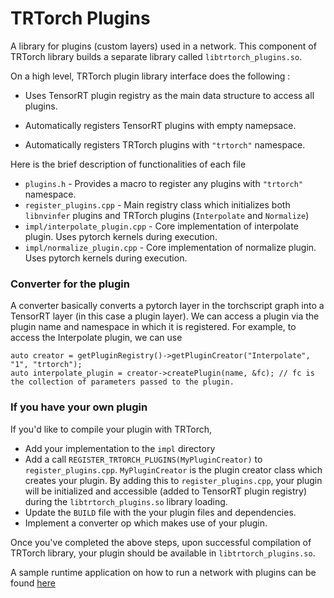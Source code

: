 # TRTorch Plugins

A library for plugins (custom layers) used in a network. This component of TRTorch library builds a separate library called `libtrtorch_plugins.so`.

On a high level, TRTorch plugin library interface does the following :

- Uses TensorRT plugin registry as the main data structure to access all plugins.

- Automatically registers TensorRT plugins with empty namepsace.

- Automatically registers TRTorch plugins with `"trtorch"` namespace.

Here is the brief description of functionalities of each file

- `plugins.h` - Provides a macro to register any plugins with `"trtorch"`  namespace.
- `register_plugins.cpp` - Main registry class which initializes both `libnvinfer` plugins and TRTorch plugins (`Interpolate` and `Normalize`)
- `impl/interpolate_plugin.cpp` - Core implementation of interpolate plugin. Uses pytorch kernels during execution.
- `impl/normalize_plugin.cpp` - Core implementation of normalize plugin. Uses pytorch kernels during execution.

### Converter for the plugin
A converter basically converts a pytorch layer in the torchscript graph into a TensorRT layer (in this case a plugin layer).
We can access a plugin via the plugin name and namespace in which it is registered.
For example, to access the Interpolate plugin, we can use
```
auto creator = getPluginRegistry()->getPluginCreator("Interpolate", "1", "trtorch");
auto interpolate_plugin = creator->createPlugin(name, &fc); // fc is the collection of parameters passed to the plugin.
```

### If you have your own plugin

If you'd like to compile your plugin with TRTorch,

- Add your implementation to the `impl` directory
- Add a call `REGISTER_TRTORCH_PLUGINS(MyPluginCreator)`  to `register_plugins.cpp`. `MyPluginCreator` is the plugin creator class which creates your plugin. By adding this to `register_plugins.cpp`, your plugin will be initialized and accessible (added to TensorRT plugin registry) during the `libtrtorch_plugins.so` library loading.
- Update the `BUILD` file with the your plugin files and dependencies.
- Implement a converter op which makes use of your plugin.

Once you've completed the above steps, upon successful compilation of TRTorch library, your plugin should be available in  `libtrtorch_plugins.so`.

A sample runtime application on how to run a network with plugins can be found <a href="https://github.com/NVIDIA/TRTorch/tree/master/examples/trtorchrt_example" >here</a>